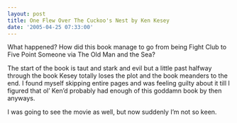 ```yaml
---
layout: post
title: One Flew Over The Cuckoo's Nest by Ken Kesey
date: '2005-04-25 07:33:00'
---
```


<p>What happened? How did this book manage to go from being Fight Club to Five Point Someone via The Old Man and the Sea?</p>

<p>The start of the book is taut and stark and evil but a little past halfway through the book Kesey totally loses the plot and the book meanders to the end. I found myself skipping entire pages and was feeling guilty about it till I figured that ol&rsquo; Ken&rsquo;d probably had enough of this goddamn book by then anyways.</p>

<p>I was going to see the movie as well, but now suddenly I&rsquo;m not so keen.</p>